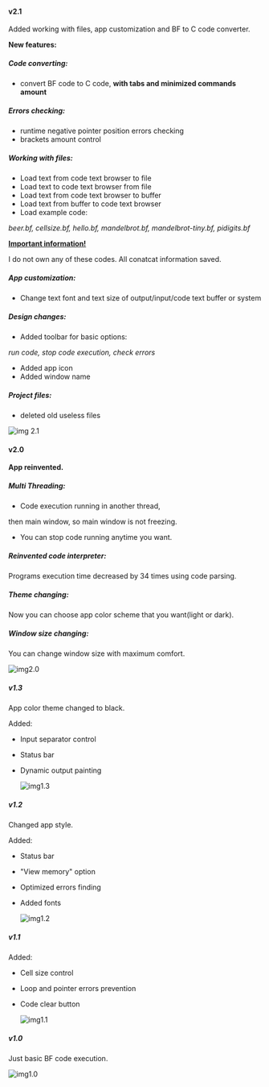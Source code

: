 #### v2.1

Added working with files, app customization and BF to C code converter.

**New features:**

##### Code converting:

- convert BF code to C code, **with tabs and minimized commands amount**

##### Errors checking:

- runtime negative pointer position errors checking
- brackets amount control

##### Working with files:

- Load text from code text browser to file
- Load text to code text browser from file
- Load text from code text browser to buffer
- Load text from buffer to code text browser
- Load example code:

*beer.bf, cellsize.bf, hello.bf, mandelbrot.bf, mandelbrot-tiny.bf,  pidigits.bf* 

<u>**Important information!**</u> 

I do not own any of these codes. All conatcat information saved.

##### App customization:

- Change text font and text size of output/input/code text buffer or system

##### Design changes:

- Added toolbar for basic options:

*run code, stop code execution, check errors*

- Added app icon
- Added window name

##### Project files:

- deleted old useless files



![img 2.1](/img/v2_1.png)

#### v2.0

**App reinvented.**



##### Multi Threading:

- Code execution running in another thread,

then main window, so main window is not freezing.

- You can stop code running anytime you want.

##### Reinvented code interpreter:

Programs execution time decreased by 34 times using code parsing.

##### Theme changing:

Now you can choose app color scheme that you want(light or dark).

#####  Window size changing:

You can change window size with maximum comfort.

![img2.0](/img/v2_0.png)



##### v1.3

App color theme changed to black.

Added:

- Input separator control

- Status bar

- Dynamic output painting

  ![img1.3](/img/v1_3.png)

##### v1.2

Changed app style.

Added:

- Status bar
- "View memory" option
- Optimized errors finding
- Added fonts

  ![img1.2](/img/v1_2.png)

##### v1.1

Added:

- Cell size control

- Loop and pointer errors prevention

- Code clear button

  ![img1.1](/img/example.png)

##### v1.0

Just basic BF code execution.

![img1.0](/img/v1_0.png)